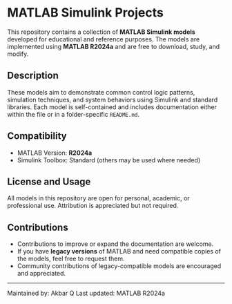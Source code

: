 # MATLAB Simulink Projects

This repository contains a collection of **MATLAB Simulink models** developed for educational and reference purposes. The models are implemented using **MATLAB R2024a** and are free to download, study, and modify.

## Description

These models aim to demonstrate common control logic patterns, simulation techniques, and system behaviors using Simulink and standard libraries. Each model is self-contained and includes documentation either within the file or in a folder-specific `README.md`.

## Compatibility

- MATLAB Version: **R2024a**
- Simulink Toolbox: Standard (others may be used where needed)

## License and Usage

All models in this repository are open for personal, academic, or professional use. Attribution is appreciated but not required.

## Contributions

- Contributions to improve or expand the documentation are welcome.
- If you have **legacy versions** of MATLAB and need compatible copies of the models, feel free to request them.
- Community contributions of legacy-compatible models are encouraged and appreciated.

---

Maintained by: Akbar Q
Last updated: MATLAB R2024a
